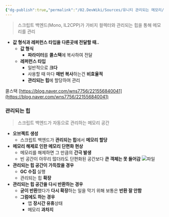 ```yaml
---
{"dg-publish":true,"permalink":"/02.DevWiki/Sources/유니티 관리되는 메모리/","noteIcon":""}
---
```


> 스크립트 백엔드(Mono, IL2CPP)가 가비지 컬렉터와 관리되는 힙을 통해 메모리를 관리

- **값 형식과 레퍼런스 타입을 다른곳에 전달할 때..**
    - **값 형식**
        - **파라미터**를 **콜스택**에 복사하여 전달
    - **레퍼런스 타입**
        - 일반적으로 **크다**
        - 사용할 때 마다 **매번 복사**하는건 **비효율적**
        - **관리되는 힙**에 할당하여 관리

콜스택 [https://blog.naver.com/wns7756/221556840041](https://blog.naver.com/wns7756/221556840041)

### 관리되는 힙

> 스크립트 백엔드가 자동으로 관리하는 메모리 공간

- **오브젝트 생성**
    - 스크립트 백엔드가 **관리되는 힙**에서 **메모리 할당**
- **메모리 해제로 인한 메모리 단편화 현상**
    - 메모리를 해제하면 그 만큼의 **간극 발생**
    - 빈 공간이 아무리 많더라도 단편화된 공간보다 **큰 객체는 못 들어감**
    ![파일](https://docs.unity3d.com/kr/2021.3/uploads/Main/managed-heap-removed-objects.jpg)
- **관리되는 힙 공간이 가득찼을 경우**
    - **GC 수집** 실행
    - 관리되는 힙 **확장**
- **관리되는 힙 공간을 다시 반환하는 경우**
    - **굳이 반환**했다가 **다시 확장**하는 일을 막기 위해 보통은 **반환 잘 안함**
    - **그럼에도 하는 경우**
        - 앱 **장시간 유휴**상태
        - 메모리 **과차지**
